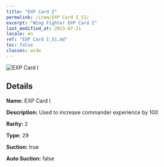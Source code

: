 ```yaml
---
title: "EXP Card I"
permalink: /item/EXP Card I_51/
excerpt: "Wing Fighter EXP Card I"
last_modified_at: 2023-07-21
locale: en
ref: "EXP Card I_51.md"
toc: false
classes: wide
---
```



 ![EXP Card I](/images/item/EXP_Card_I_p.png)



## Details

 **Name:** EXP Card I 

 **Description:** Used to increase commander experience by 100

 **Rarity:** 2 

 **Type:** 29 

 **Suction:** true 

 **Auto Suction:** false 


